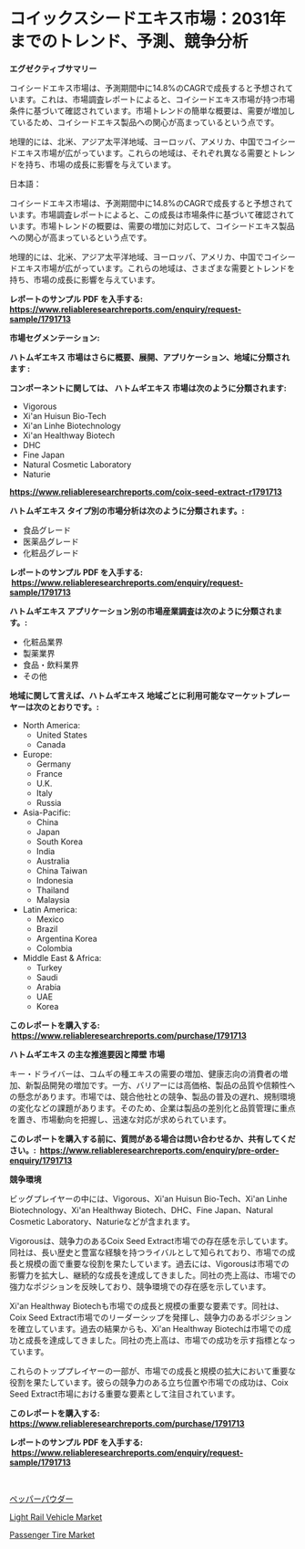 <p><h1>コイックスシードエキス市場：2031年までのトレンド、予測、競争分析</h1></p><p><strong>エグゼクティブサマリー</strong></p>
<p><p>コイシードエキス市場は、予測期間中に14.8%のCAGRで成長すると予想されています。これは、市場調査レポートによると、コイシードエキス市場が持つ市場条件に基づいて確認されています。市場トレンドの簡単な概要は、需要が増加しているため、コイシードエキス製品への関心が高まっているという点です。</p><p>地理的には、北米、アジア太平洋地域、ヨーロッパ、アメリカ、中国でコイシードエキス市場が広がっています。これらの地域は、それぞれ異なる需要とトレンドを持ち、市場の成長に影響を与えています。</p><p>日本語：</p><p>コイシードエキス市場は、予測期間中に14.8%のCAGRで成長すると予想されています。市場調査レポートによると、この成長は市場条件に基づいて確認されています。市場トレンドの概要は、需要の増加に対応して、コイシードエキス製品への関心が高まっているという点です。</p><p>地理的には、北米、アジア太平洋地域、ヨーロッパ、アメリカ、中国でコイシードエキス市場が広がっています。これらの地域は、さまざまな需要とトレンドを持ち、市場の成長に影響を与えています。</p></p>
<p><strong>レポートのサンプル PDF を入手する: <a href="https://www.reliableresearchreports.com/enquiry/request-sample/1791713">https://www.reliableresearchreports.com/enquiry/request-sample/1791713</a></strong></p>
<p><strong>市場セグメンテーション:</strong></p>
<p><strong> ハトムギエキス 市場はさらに概要、展開、アプリケーション、地域に分類されます :</strong></p>
<p><strong>コンポーネントに関しては、 ハトムギエキス 市場は次のように分類されます: &nbsp;</strong></p>
<p><ul><li>Vigorous</li><li>Xi'an Huisun Bio-Tech</li><li>Xi'an Linhe Biotechnology</li><li>Xi'an Healthway Biotech</li><li>DHC</li><li>Fine Japan</li><li>Natural Cosmetic Laboratory</li><li>Naturie</li></ul></p>
<p><strong><a href="https://www.reliableresearchreports.com/coix-seed-extract-r1791713">https://www.reliableresearchreports.com/coix-seed-extract-r1791713</a></strong></p>
<p><strong> ハトムギエキス タイプ別の市場分析は次のように分類されます。:</strong></p>
<p><ul><li>食品グレード</li><li>医薬品グレード</li><li>化粧品グレード</li></ul></p>
<p><strong>レポートのサンプル PDF を入手する: &nbsp;<a href="https://www.reliableresearchreports.com/enquiry/request-sample/1791713">https://www.reliableresearchreports.com/enquiry/request-sample/1791713</a></strong></p>
<p><strong> ハトムギエキス アプリケーション別の市場産業調査は次のように分類されます。:</strong></p>
<p><ul><li>化粧品業界</li><li>製薬業界</li><li>食品・飲料業界</li><li>その他</li></ul></p>
<p><strong>地域に関して言えば、ハトムギエキス 地域ごとに利用可能なマーケットプレーヤーは次のとおりです。:</strong></p>
<p><ul>
    <li>
        North America:
        <ul>
            <li>United States</li>
            <li>Canada</li>
        </ul>
    </li>
    <li>
        Europe:
        <ul>
            <li>Germany</li>
            <li>France</li>
            <li>U.K.</li>
            <li>Italy</li>
            <li>Russia</li>
        </ul>
    </li>
    <li>
        Asia-Pacific:
        <ul>
            <li>China</li>
            <li>Japan</li>
            <li>South Korea</li>
            <li>India</li>
            <li>Australia</li>
            <li>China Taiwan</li>
            <li>Indonesia</li>
            <li>Thailand</li>
            <li>Malaysia</li>
        </ul>
    </li>
    <li>
        Latin America:
        <ul>
            <li>Mexico</li>
            <li>Brazil</li>
            <li>Argentina Korea</li>
            <li>Colombia</li>
        </ul>
    </li>
    <li>
        Middle East & Africa:
        <ul>
            <li>Turkey</li>
            <li>Saudi</li>
            <li>Arabia</li>
            <li>UAE</li>
            <li>Korea</li>
        </ul>
    </li>
    </ul></p>
<p><strong>このレポートを購入する: &nbsp;<a href="https://www.reliableresearchreports.com/purchase/1791713">https://www.reliableresearchreports.com/purchase/1791713</a></strong></p>
<p><strong>ハトムギエキス の主な推進要因と障壁 市場</strong></p>
<p><p>キー・ドライバーは、コムギの種エキスの需要の増加、健康志向の消費者の増加、新製品開発の増加です。一方、バリアーには高価格、製品の品質や信頼性への懸念があります。市場では、競合他社との競争、製品の普及の遅れ、規制環境の変化などの課題があります。そのため、企業は製品の差別化と品質管理に重点を置き、市場動向を把握し、迅速な対応が求められています。</p></p>
<p><strong>このレポートを購入する前に、質問がある場合は問い合わせるか、共有してください。:&nbsp; <a href="https://www.reliableresearchreports.com/enquiry/pre-order-enquiry/1791713">https://www.reliableresearchreports.com/enquiry/pre-order-enquiry/1791713</a></strong></p>
<p><strong>競争環境</strong></p>
<p><p>ビッグプレイヤーの中には、Vigorous、Xi'an Huisun Bio-Tech、Xi'an Linhe Biotechnology、Xi'an Healthway Biotech、DHC、Fine Japan、Natural Cosmetic Laboratory、Naturieなどが含まれます。</p><p>Vigorousは、競争力のあるCoix Seed Extract市場での存在感を示しています。同社は、長い歴史と豊富な経験を持つライバルとして知られており、市場での成長と規模の面で重要な役割を果たしています。過去には、Vigorousは市場での影響力を拡大し、継続的な成長を達成してきました。同社の売上高は、市場での強力なポジションを反映しており、競争環境での存在感を示しています。</p><p>Xi'an Healthway Biotechも市場での成長と規模の重要な要素です。同社は、Coix Seed Extract市場でのリーダーシップを発揮し、競争力のあるポジションを確立しています。過去の結果からも、Xi'an Healthway Biotechは市場での成功と成長を達成してきました。同社の売上高は、市場での成功を示す指標となっています。</p><p>これらのトッププレイヤーの一部が、市場での成長と規模の拡大において重要な役割を果たしています。彼らの競争力のある立ち位置や市場での成功は、Coix Seed Extract市場における重要な要素として注目されています。</p></p>
<p><strong>このレポートを購入する: &nbsp; <a href="https://www.reliableresearchreports.com/purchase/1791713">https://www.reliableresearchreports.com/purchase/1791713</a></strong></p>
<p><strong>レポートのサンプル PDF を入手する: &nbsp;<a href="https://www.reliableresearchreports.com/enquiry/request-sample/1791713">https://www.reliableresearchreports.com/enquiry/request-sample/1791713</a></strong><strong></strong></p>
<p>&nbsp;</p>
<p><p><a href="https://github.com/one-cool-chick/Market-Research-Report-List-1/blob/main/437615122042.md">ペッパーパウダー</a></p><p><a href="https://www.linkedin.com/pulse/light-rail-vehicle-market-size-examines-its-scope-primary-focus-6vvkf?trackingId=HxTUrUS%2BoBXZS8wIe7FTXw%3D%3D">Light Rail Vehicle Market</a></p><p><a href="https://www.linkedin.com/pulse/passenger-tire-market-size-evaluating-its-trends-growth-knewf?trackingId=EVDn4AuYGt5KrS1HjEmXSA%3D%3D">Passenger Tire Market</a></p></p>